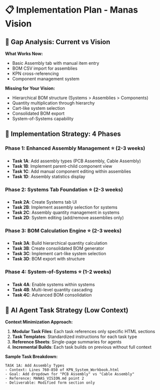 # 📋 Implementation Plan - Manas Vision

## 🎯 Gap Analysis: Current vs Vision

**What Works Now:**
- Basic Assembly tab with manual item entry
- BOM CSV import for assemblies 
- KPN cross-referencing
- Component management system

**Missing for Your Vision:**
- Hierarchical BOM structure (Systems > Assemblies > Components)
- Quantity multiplication through hierarchy
- Cart-like system selection
- Consolidated BOM export
- System-of-Systems capability

## 🚀 Implementation Strategy: 4 Phases

### Phase 1: Enhanced Assembly Management ⭐ (2-3 weeks)
- **Task 1A**: Add assembly types (PCB Assembly, Cable Assembly)
- **Task 1B**: Implement parent-child component view
- **Task 1C**: Add manual component editing within assemblies
- **Task 1D**: Assembly statistics display

### Phase 2: Systems Tab Foundation ⭐ (2-3 weeks)  
- **Task 2A**: Create Systems tab UI
- **Task 2B**: Implement assembly selection for systems
- **Task 2C**: Assembly quantity management in systems
- **Task 2D**: System editing (add/remove assemblies only)

### Phase 3: BOM Calculation Engine ⭐ (2-3 weeks)
- **Task 3A**: Build hierarchical quantity calculation
- **Task 3B**: Create consolidated BOM generator
- **Task 3C**: Implement cart-like system selection
- **Task 3D**: BOM export with structure

### Phase 4: System-of-Systems ⭐ (1-2 weeks)
- **Task 4A**: Enable systems within systems
- **Task 4B**: Multi-level quantity cascading
- **Task 4C**: Advanced BOM consolidation

## 🤖 AI Agent Task Strategy (Low Context)

**Context Minimization Approach:**
1. **Modular Task Files**: Each task references only specific HTML sections
2. **Task Templates**: Standardized instructions for each task type
3. **Reference Sheets**: Single-page summaries for agents
4. **Incremental Builds**: Each task builds on previous without full context

**Sample Task Breakdown:**
```
TASK 1A: Add Assembly Types
- Context: Lines 760-850 of KPN_System_Workbook.html
- Goal: Add dropdown for "PCB Assembly" vs "Cable Assembly"
- Reference: MANAS_VISION.md point 2
- Deliverable: Modified form section only
```